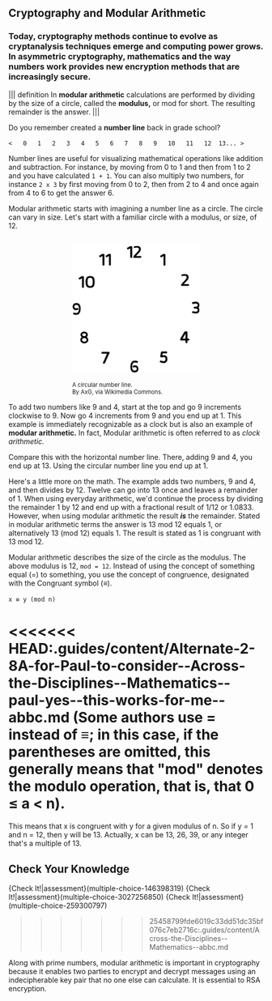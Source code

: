 

## Cryptography and Modular Arithmetic

### Today, cryptography methods continue to evolve as cryptanalysis techniques emerge and computing power grows.  In asymmetric cryptography, mathematics and the way numbers work provides new encryption methods that are increasingly secure.

||| definition
In **modular arithmetic**  calculations are performed by dividing by the size of a circle, called the **modulus,** or mod for short. The resulting remainder is the answer. 
|||

Do you remember created a **number line** back in grade school?

```
<   0   1   2   3   4   5   6   7   8   9   10   11   12  13... >
```
Number lines are useful for visualizing mathematical operations like addition and subtraction. For instance,  by moving from 0 to 1 and then from 1 to 2 and you have calculated ```1 + 1```. You can also multiply two numbers, for instance ```2 x 3``` by first moving from 0 to 2, then from 2 to 4 and once again from 4 to 6 to get the answer 6.

Modular arithmetic starts with imagining a number line as a circle. The circle can vary in size.  Let's start with a familiar circle with a modulus, or size, of 12.   

<br>
<figure class="snippetimg" style="margin: 0 auto;width:50%">
  <img src=".guides/img/Clockface.PNG" alt="Antique skeleton keys. Sourced under CC 0 public domain. publicdomainpictures.net">
  <figcaption style="font-size: 0.8em; text-align: left;">
  <br> A circular number line.   
  </br>
By AxG, via Wikimedia Commons.  </figcaption>
</figure>

To add two numbers like 9 and 4, start at the top and go 9 increments clockwise to 9. Now go 4 increments from 9 and you end up at 1. This example is immediately recognizable as a clock but is also an example of **modular arithmetic.** In fact, Modular arithmetic is often referred to as *clock arithmetic.* 

Compare this with the horizontal number line.  There, adding 9 and 4, you end up at 13. Using the circular number line you end up at 1.


Here's a little more on the math. The example adds two numbers, 9 and 4, and then divides by 12. Twelve can go into 13 once and leaves a remainder of 1. When using everyday arithmetic, we'd continue the process by dividing the remainder 1 by 12 and end up with a fractional result of 1/12 or 1.0833. However, when using modular arithmetic the result ***is*** the remainder. Stated in modular arithmetic terms the answer is 13 mod 12 equals 1, or alternatively 13 (mod 12) equals 1. The result is stated as 1 is congruant with 13 mod 12.

Modular arithmetic describes the size of the circle as the modulus. The above modulus is 12, ```mod = 12```. Instead of using the concept of something equal (=) to something, you use the concept of congruence, designated with the Congruant symbol (≡).

```x ≡ y (mod n)```


<<<<<<< HEAD:.guides/content/Alternate-2-8A-for-Paul-to-consider--Across-the-Disciplines--Mathematics--paul-yes--this-works-for-me--abbc.md
(Some authors use = instead of ≡; in this case, if the parentheses are omitted, this generally means that "mod" denotes the modulo operation, that is, that 0 ≤ a < n).
=======
This means that x is congruent with y for a given modulus of n. So if y = 1 and n = 12, then y will be 13. Actually, x can be 13, 26, 39, or any integer that's a multiple of 13.

## Check Your Knowledge
{Check It!|assessment}(multiple-choice-146398319)
{Check It!|assessment}(multiple-choice-3027256850)
{Check It!|assessment}(multiple-choice-259300797)

>>>>>>> 25458799fde6019c33dd51dc35bf076c7eb2716c:.guides/content/Across-the-Disciplines--Mathematics--abbc.md

Along with prime numbers, modular arithmetic is important in cryptography because it enables two parties to encrypt and decrypt messages using an indecipherable key pair that no one else can calculate. It is essential to RSA encryption.

